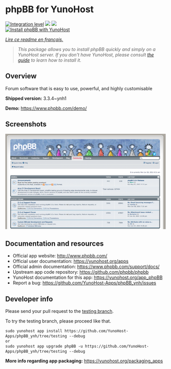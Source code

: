 <!--
N.B.: This README was automatically generated by https://github.com/YunoHost/apps/tree/master/tools/README-generator
It shall NOT be edited by hand.
-->

# phpBB for YunoHost

[![Integration level](https://dash.yunohost.org/integration/phpBB.svg)](https://dash.yunohost.org/appci/app/phpBB) ![](https://ci-apps.yunohost.org/ci/badges/phpBB.status.svg) ![](https://ci-apps.yunohost.org/ci/badges/phpBB.maintain.svg)  
[![Install phpBB with YunoHost](https://install-app.yunohost.org/install-with-yunohost.svg)](https://install-app.yunohost.org/?app=phpBB)

*[Lire ce readme en français.](./README_fr.md)*

> *This package allows you to install phpBB quickly and simply on a YunoHost server.
If you don't have YunoHost, please consult [the guide](https://yunohost.org/#/install) to learn how to install it.*

## Overview

Forum software that is easy to use, powerful, and highly customisable

**Shipped version:** 3.3.4~ynh1

**Demo:** https://www.phpbb.com/demo/

## Screenshots

![](./doc/screenshots/screenshot.png)

## Documentation and resources

* Official app website: http://www.phpbb.com/
* Official user documentation: https://yunohost.org/apps
* Official admin documentation: https://www.phpbb.com/support/docs/
* Upstream app code repository: https://github.com/phpbb/phpbb
* YunoHost documentation for this app: https://yunohost.org/app_phpBB
* Report a bug: https://github.com/YunoHost-Apps/phpBB_ynh/issues

## Developer info

Please send your pull request to the [testing branch](https://github.com/YunoHost-Apps/phpBB_ynh/tree/testing).

To try the testing branch, please proceed like that.
```
sudo yunohost app install https://github.com/YunoHost-Apps/phpBB_ynh/tree/testing --debug
or
sudo yunohost app upgrade phpBB -u https://github.com/YunoHost-Apps/phpBB_ynh/tree/testing --debug
```

**More info regarding app packaging:** https://yunohost.org/packaging_apps